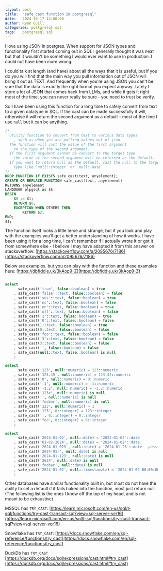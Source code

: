 ```yaml
---
layout: post
title:  "safe_cast function in postgresql"
date:   2024-10-17 12:00:00
author: Ryan Guill
categories: postgresql sql
tags:	postgresql sql
---
```

I love using JSON in postgres. When support for JSON types and functionality first started coming out in SQL I generally thought it was neat but that it wouldn't be something I would ever want to use in production. I could not have been more wrong.

I could talk at length (and have) about all the ways that it is useful, but if you do you will find that the main way you pull information out of JSON will bring it out as TEXT. And frequently when you're using JSON you can't be sure that the data is exactly the right format you expect anyway. Lately I store a lot of JSON that comes back from LLMs, and while it gets it right most of the time, you can never really be sure - you need to trust be verify.

So I have been using this function for a long time to safely convert from text to a given datatype in SQL. If the cast can be made successfully it will, otherwise it will return the second argument as a default - most of the time I use `null` but it can be anything.

```sql
/* 
  utility function to convert from text to various data types
    , such as when you are pulling values out of json 
  The function will cast the value of the first argument 
    to the type of the second argument.
  If the first argument cannot be convert to the target type
    the value of the second argument will be returned as the default.
  If you want to return null as the default, cast the null to the target
    type like `null::integer` or `null::date`
*/
DROP FUNCTION IF EXISTS safe_cast(text, anyelement);
CREATE OR REPLACE FUNCTION safe_cast(text, anyelement)
RETURNS anyelement
LANGUAGE plpgsql as $$
BEGIN
    $0 := $1;
    RETURN $0;
    EXCEPTION WHEN OTHERS THEN
        RETURN $2;
END;
$$;
```

The function itself looks a little terse and strange, but if you look and play with the examples you'll get a better understanding of how it works. I have been using it for a long time, I can't remember if I actually wrote it or got it from somewhere else - I believe I may have adapted it from this answer on stackoverflow: [https://stackoverflow.com/a/2095676/7186](https://stackoverflow.com/a/2095676/7186)

Below are examples, but you can play with the function and these examples here: [https://dbfiddle.uk/3kAop9-Z](https://dbfiddle.uk/3kAop9-Z)

```sql

select
	  safe_cast('true', false::boolean) = true
	, safe_cast('false'::text, false::boolean) = false
	, safe_cast('yes'::text, false::boolean) = true
	, safe_cast('no'::text, false::boolean) = false
	, safe_cast('on'::text, false::boolean) = true
	, safe_cast('off'::text, false::boolean) = false
	, safe_cast('1'::text, false::boolean) = true
	, safe_cast('0'::text, false::boolean) = false
	, safe_cast(1::text, false::boolean) = true
	, safe_cast(0::text, false::boolean) = false
	, safe_cast('foo'::text, false::boolean) = false
	, safe_cast('3'::text, false::boolean) = false
	, safe_cast(3::text, false::boolean) = false
	, safe_cast('', false::boolean) = false
	, safe_cast(null::text, false::boolean) is null
	;

select
	  safe_cast('123', null::numeric) = 123::numeric
	, safe_cast('123.45', null::numeric) = 123.45::numeric
	, safe_cast('0', null::numeric) = 0::numeric
	, safe_cast('-1', null::numeric) = -1::numeric
	, safe_cast('-1.2', null::numeric) = -1.2::numeric
	, safe_cast('123x', null::numeric) is null
	, safe_cast('', null::numeric) is null
	, safe_cast('foobar', null::numeric) is null
	, safe_cast('123', null::numeric) > 1
    , safe_cast('123', 0::integer) = 123::integer
	, safe_cast('', 0::integer) = 0::integer
	, safe_cast('foo', 0::integer) = 0::integer
	;

select
	  safe_cast('2024-01-02', null::date) = '2024-01-02'::date
	, safe_cast('01-02-2024', null::date) = '2024-01-02'::date
	, safe_cast('2024-01-023', null::date) = '2024-01-23'::date --possibly surprising
	, safe_cast('2024-01-', null::date) is null
	, safe_cast('2024-01-123', null::date) is null
	, safe_cast('2024', null::date) is null
	, safe_cast('foobar', null::date) is null
    , safe_cast('2024-01-02', null::timestamptz) = '2024-01-02 00:00:00'::timestamptz
	;
```

Other databases have similar functionality built in, but most do not have the ability to set a default if it fails baked into the function, most just return null. (The following list is the ones I know off the top of my head, and is not meant to be exhaustive)

MSSQL has `TRY_CAST`: [https://learn.microsoft.com/en-us/sql/t-sql/functions/try-cast-transact-sql?view=sql-server-ver16](https://learn.microsoft.com/en-us/sql/t-sql/functions/try-cast-transact-sql?view=sql-server-ver16)

Snowflake has `TRY_CAST`: [https://docs.snowflake.com/en/sql-reference/functions/try_cast](https://docs.snowflake.com/en/sql-reference/functions/try_cast)

DuckDb has `TRY_CAST` [https://duckdb.org/docs/sql/expressions/cast.html#try_cast](https://duckdb.org/docs/sql/expressions/cast.html#try_cast)

